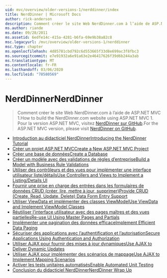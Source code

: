 ```yaml
---
uid: mvc/overview/older-versions-1/nerddinner/index
title: NerdDinner | Microsoft Docs
author: rick-anderson
description: Comment créer le site Web NerdDinner.com à l’aide de ASP.NET MVC 1. Pour la version ASP.NET MVC 3, visitez NerdDinner sur GitHub.
ms.author: riande
ms.date: 09/28/2011
ms.assetid: 6edfe14c-415a-4281-b6fa-69e9b38a82c8
msc.legacyurl: /mvc/overview/older-versions-1/nerddinner
msc.type: chapter
ms.openlocfilehash: 4d85781cbd792c6d553665f33d8e699ac3f8fbc3
ms.sourcegitcommit: e7e91932a6e91a63e2e46417626f39d6b244a3ab
ms.translationtype: MT
ms.contentlocale: fr-FR
ms.lasthandoff: 03/06/2020
ms.locfileid: "78580569"
---
```

# <a name="nerddinner"></a><span data-ttu-id="4ddd7-104">NerdDinner</span><span class="sxs-lookup"><span data-stu-id="4ddd7-104">NerdDinner</span></span>

> <span data-ttu-id="4ddd7-105">Comment créer le site Web NerdDinner.com à l’aide de ASP.NET MVC 1.</span><span class="sxs-lookup"><span data-stu-id="4ddd7-105">How to build the NerdDinner.com website using ASP.NET MVC 1.</span></span> <span data-ttu-id="4ddd7-106">Pour la version ASP.NET MVC, visitez [NerdDinner sur GitHub](https://github.com/AspNetMVPSamples/NerdDinner).</span><span class="sxs-lookup"><span data-stu-id="4ddd7-106">For the ASP.NET MVC version, please visit [NerdDinner on GitHub](https://github.com/AspNetMVPSamples/NerdDinner).</span></span>

- [<span data-ttu-id="4ddd7-107">Introduction au didacticiel NerdDinner</span><span class="sxs-lookup"><span data-stu-id="4ddd7-107">Introducing the NerdDinner Tutorial</span></span>](introducing-the-nerddinner-tutorial.md)
- [<span data-ttu-id="4ddd7-108">Créer un projet ASP.NET MVC</span><span class="sxs-lookup"><span data-stu-id="4ddd7-108">Create a New ASP.NET MVC Project</span></span>](create-a-new-aspnet-mvc-project.md)
- [<span data-ttu-id="4ddd7-109">Créer une base de données</span><span class="sxs-lookup"><span data-stu-id="4ddd7-109">Create a Database</span></span>](create-a-database.md)
- [<span data-ttu-id="4ddd7-110">Créer un modèle avec des validations de règles d’entreprise</span><span class="sxs-lookup"><span data-stu-id="4ddd7-110">Build a Model with Business Rule Validations</span></span>](build-a-model-with-business-rule-validations.md)
- [<span data-ttu-id="4ddd7-111">Utiliser des contrôleurs et des vues pour implémenter une interface utilisateur liste/détails</span><span class="sxs-lookup"><span data-stu-id="4ddd7-111">Use Controllers and Views to Implement a Listing/Details UI</span></span>](use-controllers-and-views-to-implement-a-listingdetails-ui.md)
- [<span data-ttu-id="4ddd7-112">Fournir une prise en charge des entrées dans les formulaires de données CRUD (créer, lire, mettre à jour, supprimer)</span><span class="sxs-lookup"><span data-stu-id="4ddd7-112">Provide CRUD (Create, Read, Update, Delete) Data Form Entry Support</span></span>](provide-crud-create-read-update-delete-data-form-entry-support.md)
- [<span data-ttu-id="4ddd7-113">Utiliser ViewData et implémenter des classes ViewModel</span><span class="sxs-lookup"><span data-stu-id="4ddd7-113">Use ViewData and Implement ViewModel Classes</span></span>](use-viewdata-and-implement-viewmodel-classes.md)
- [<span data-ttu-id="4ddd7-114">Réutiliser l’interface utilisateur avec des pages maîtres et des vues partielles</span><span class="sxs-lookup"><span data-stu-id="4ddd7-114">Re-use UI Using Master Pages and Partials</span></span>](re-use-ui-using-master-pages-and-partials.md)
- [<span data-ttu-id="4ddd7-115">Implémenter une pagination des données efficace</span><span class="sxs-lookup"><span data-stu-id="4ddd7-115">Implement Efficient Data Paging</span></span>](implement-efficient-data-paging.md)
- [<span data-ttu-id="4ddd7-116">Sécuriser des applications avec l’authentification et l’autorisation</span><span class="sxs-lookup"><span data-stu-id="4ddd7-116">Secure Applications Using Authentication and Authorization</span></span>](secure-applications-using-authentication-and-authorization.md)
- [<span data-ttu-id="4ddd7-117">Utiliser AJAX pour fournir des mises à jour dynamiques</span><span class="sxs-lookup"><span data-stu-id="4ddd7-117">Use AJAX to Deliver Dynamic Updates</span></span>](use-ajax-to-deliver-dynamic-updates.md)
- [<span data-ttu-id="4ddd7-118">Utiliser AJAX pour implémenter des scénarios de mappage</span><span class="sxs-lookup"><span data-stu-id="4ddd7-118">Use AJAX to Implement Mapping Scenarios</span></span>](use-ajax-to-implement-mapping-scenarios.md)
- [<span data-ttu-id="4ddd7-119">Activer les tests unitaires automatisés</span><span class="sxs-lookup"><span data-stu-id="4ddd7-119">Enable Automated Unit Testing</span></span>](enable-automated-unit-testing.md)
- [<span data-ttu-id="4ddd7-120">Conclusion du didacticiel NerdDinner</span><span class="sxs-lookup"><span data-stu-id="4ddd7-120">NerdDinner Wrap Up</span></span>](nerddinner-wrap-up.md)
